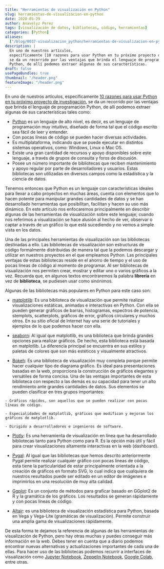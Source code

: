 ```yaml
---
title: "Herramientas de visualización en Python"
slug: herramientas-de-visualizacion-en-python
date: 2020-05-29
author: Anavelyz Perez
tags: [visualización de datos, bibliotecas, código, herramientas]
categories: [Python]
aliases:
  ["/blog/0037-visualizacion_python/herramientas-de-visualizacion-en-python/"]
description: |
  En uno de nuestros artículos,
  específicamente [10 razones para usar Python en tu próximo proyecto de investigación](http://opensciencelabs.org/blog/razones-para-usar-python-en-tu-proximo-proyecto-de-investigacion/),
  se da un recorrido por las ventajas que brinda el lenguaje de programación
  Python, de allí podemos extraer algunas de sus características.
draft: false
usePageBundles: true
thumbnail: "/header.png"
featureImage: "/header.png"
---
```


<!-- # Herramientas de visualización en Python -->
<!-- **Por Anavelyz Perez** -->

En uno de nuestros artículos,
específicamente [10 razones para usar Python en tu próximo proyecto de investigación](http://opensciencelabs.org/blog/razones-para-usar-python-en-tu-proximo-proyecto-de-investigacion/),
se da un recorrido por las ventajas que brinda el lenguaje de programación
Python, de allí podemos extraer algunas de sus características tales como:

<!-- TEASER_END -->

- [Python](http://python.org/) es un lenguaje de alto nivel, es decir, es un
  lenguaje de programación muy intuitivo, diseñado de forma tal que el código
  escrito sea fácil de leer y entender.
- Con pocas líneas de código se pueden hacer diversas actividades.
- Es multiplataforma, indicando que se puede ejecutar en distintos sistemas
  operativos, como: Windows, Linux o Mac OS.
- Existe una gran cantidad de recursos y apoyo disponibles sobre este lenguaje,
  a través de grupos de consulta y foros de discusión.
- Posee un número importante de bibliotecas que reciben mantenimiento y apoyo
  regular por parte de desarrolladores y usuarios. Estas bibliotecas son
  utilizadas en diversos campos como la estadística y la ciencia de datos.

Tenemos entonces que Python es un lenguaje con características ideales para
llevar a cabo proyectos en muchas áreas, cuenta con elementos que lo hacen
potente para manipular grandes cantidades de datos y se han desarrollado
herramientas que posibilitan, facilitan y hacen su uso más dinámico. En este
artículo nos enfocaremos principalmente en describir algunas de las herramientas
de visualización sobre este lenguaje; cuando nos referimos a visualización se
hace alusión al hecho de ver, observar o captar a través de un gráfico lo que
está sucediendo y no vemos a simple vista en los datos.

Una de las principales herramientas de visualización son las bibliotecas
destinadas a ello. Las bibliotecas de visualización son estructuras de código
formalmente distribuidas de manera tal que la podemos descargar y utilizar en
nuestros proyectos en el que empleamos Python. Las principales ventajas de estas
bibliotecas reside en el ahorro de tiempo y el uso de pocas líneas de código al
momento de programar. Al ser bibliotecas de visualización nos permiten crear,
mostrar y editar uno o varios gráficos a la vez. Recuerda que, en algunos textos
encontraremos la palabra **librería** en vez de **biblioteca**, se pudiesen usar
como sinónimos.

Algunas de las bibliotecas más populares en Python para este caso son:

- [matplotlib](https://matplotlib.org/): Es una biblioteca de visualización que
  permite realizar visualizaciones estáticas, animadas e interactivas en Python.
  Con ella se pueden generar gráficos de barras, histogramas, espectros de
  potencia, stemplots, scatterplots, gráficos de error, gráficos circulares y
  muchos otros. En su sitio oficial de Internet hay una serie de tutoriales y
  ejemplos de lo que podemos hacer con ella.

- [seaborn](https://seaborn.pydata.org/): Al igual que matplotlib, es una
  biblioteca que brinda grandes opciones para realizar gráficos. De hecho, esta
  biblioteca está basada en matplotlib. La diferencia principal se encuentra en
  sus estilos y paletas de colores que son más estéticos y visualmente
  atractivos.

- [Bokeh](https://docs.bokeh.org): Es una biblioteca de visualización muy
  completa porque permite hacer cualquier tipo de diagrama gráfico. Es ideal
  para presentaciones basadas en la web, proporciona la construcción de gráficos
  elegantes y versátiles de forma concisa. Una de las ventajas importantes de
  esta biblioteca con respecto a las demás es su capacidad para tener un alto
  rendimiento ante grandes cantidades de datos. Sus elementos se pueden
  clasificar en tres grupos importantes:

```
- Gráficos rápidos, son aquellos que se pueden realizar con pocas líneas de código.

- Especialidades de matplotlib, gráficos que modifican y mejoran los gráficos de matplotlib.

- Dirigido a desarrolladores e ingenieros de software.
```

- [Plotly](https://plotly.com/): Es una herramienta de visualización en línea
  que ha desarrollado bibliotecas tanto para Python como para R. Es la opción
  más útil y fácil para crear visualizaciones altamente interactivas en la web
  (dashboard).

- [Pygal](http://www.pygal.org/): Al igual que las bibliotecas que hemos
  descrito anteriormente Pygal permite realizar cualquier gráfico con pocas
  líneas de código, esta tiene la particularidad de estar principalmente
  orientada a la creación de gráficos en formato SVG, lo cual indica que
  cualquiera de nuestros resultados puede ser editado en un editor de imágenes e
  imprimirlos en una resolución de muy alta calidad.

- [Ggplot](http://ggplot.yhathq.com/): Es un conjunto de métodos para graficar
  basado en GGplot2 de R y la gramática de los gráficos. Los resultados se
  generan rápidamente y con pocas líneas de código.

- [Altair](https://altair-viz.github.io/): es una biblioteca de visualización
  estadística para Python, basada en Vega y Vega-Lite (gramáticas de
  visualización). Permite construir una amplia gama de visualizaciones
  rápidamente.

De esta forma te dejamos la referencia de algunas de las herramientas de
visualización de Python, pero hay otras muchas y puedes conseguir más
información en la web. Debes tener en cuenta que a diario podemos encontrar
nuevas alternativas y actualizaciones importantes de cada una de ellas. Para
hacer uso de las bibliotecas podemos recurrir a interfaces de visualización como
[Jupyter Notebook](http://jupyter.org/),
[Zeppelin Notebook](http://zeppelin.apache.org/),
[Google Colab](http://colab.research.google.com/), entre otras.
